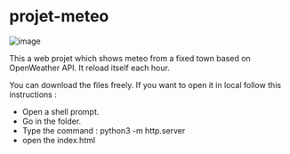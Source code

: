 # projet-meteo
![image](https://github.com/Paquitopaq/projet-meteo/assets/89085434/3c7c6678-1899-49a0-8583-88315ab83a2c)

This a web projet which shows meteo from a fixed town based on OpenWeather API. It reload itself each hour.

You can download the files freely. 
If you want to open it in local follow this instructions :
- Open a shell prompt.
- Go in the folder.
- Type the command : python3 -m http.server
- open the index.html
